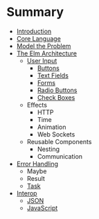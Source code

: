 # Summary

* [Introduction](README.md)
* [Core Language](core_language.md)
* [Model the Problem](model_the_problem.md)
* [The Elm Architecture](architecture/README.md)
   * [User Input](architecture/user_input/README.md)
       * [Buttons](architecture/user_input/buttons.md)
       * [Text Fields](architecture/user_input/text_fields.md)
       * [Forms](architecture/user_input/forms.md)
       * [Radio Buttons](architecture/user_input/radio_buttons.md)
       * [Check Boxes](architecture/user_input/check_boxes.md)
   * Effects
       * HTTP
       * Time
       * Animation
       * Web Sockets
   * Reusable Components
       * Nesting
       * Communication
* [Error Handling](error_handling.md)
   * Maybe
   * Result
   * [Task](task.md)
* [Interop](interop.md)
   * [JSON](json.md)
   * [JavaScript](javascript.md)

